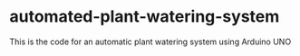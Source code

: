 # automated-plant-watering-system
This is the code for an automatic plant watering system using Arduino UNO
